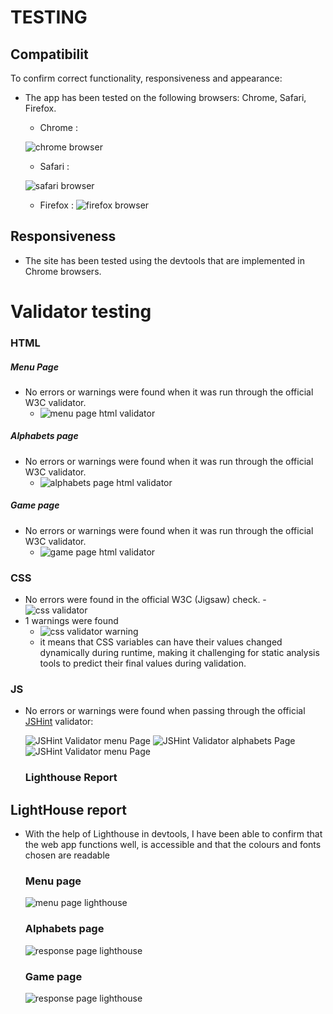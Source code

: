 # TESTING


## Compatibilit

To confirm correct functionality, responsiveness and appearance:
- The app has been tested on the following browsers: Chrome, Safari, Firefox.

    - Chrome :

    ![chrome browser](./documents/chrome.png)

    - Safari :

    ![safari browser](./documents/safari.png)

    - Firefox :
    ![firefox browser](./documents/firefox.png)

 ## Responsiveness

 - The site has been tested using the devtools that are implemented in Chrome browsers.
# Validator testing
 ### HTML
  ##### Menu Page
  - No errors or warnings were found when it was run through the official W3C validator.
    - ![menu page html validator](documents/htmlvalidator_menu.png)
##### Alphabets page
-  No errors or warnings were found when it was run through the official W3C validator.
    - ![alphabets page html validator](documents/htmlvalidatorar_alphabets.png)
##### Game page
-  No errors or warnings were found when it was run through the official W3C validator.
    - ![game page html validator](documents/htmlvalidator_game.png)

### CSS
- No errors were found in the official W3C (Jigsaw) check.
    -![css validator](documents/cssvalidator.png)
- 1 warnings were found
    - ![css validator warning](documents/css%20warning.png)
    -  it means that CSS variables can have their values changed dynamically during runtime, making it challenging for static analysis tools to predict their final values during validation.
### JS

- No errors or warnings were found when passing through the official [JSHint](https://jshint.com/) validator:

  ![JSHint Validator menu Page](documents/jshintmenu.png)
  ![JSHint Validator alphabets Page](documents/jshintalphabets.png)
  ![JSHint Validator menu Page](documents/jshintgame.png)

  ### Lighthouse Report

## LightHouse report
- With the help of Lighthouse in devtools, I have been able to confirm that the web app functions well, is accessible and that the colours and fonts chosen are readable
    ### Menu page

  ![menu page lighthouse](documents/lighthouse_index.png)

   ### Alphabets page

  ![response page lighthouse](documents/lighthouse_alphabets.png)
     ### Game page

  ![response page lighthouse](documents/lighthouse_game.png)